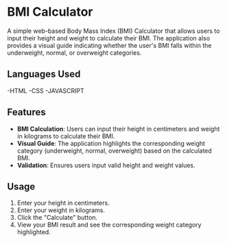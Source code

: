 # BMI Calculator

A simple web-based Body Mass Index (BMI) Calculator that allows users to input their height and weight to calculate their BMI. The application also provides a visual guide indicating whether the user's BMI falls within the underweight, normal, or overweight categories.

## Languages Used
-HTML
-CSS
-JAVASCRIPT

## Features

- **BMI Calculation**: Users can input their height in centimeters and weight in kilograms to calculate their BMI.
- **Visual Guide**: The application highlights the corresponding weight category (underweight, normal, overweight) based on the calculated BMI.
- **Validation**: Ensures users input valid height and weight values.

## Usage

1. Enter your height in centimeters.
2. Enter your weight in kilograms.
3. Click the "Calculate" button.
4. View your BMI result and see the corresponding weight category highlighted.


